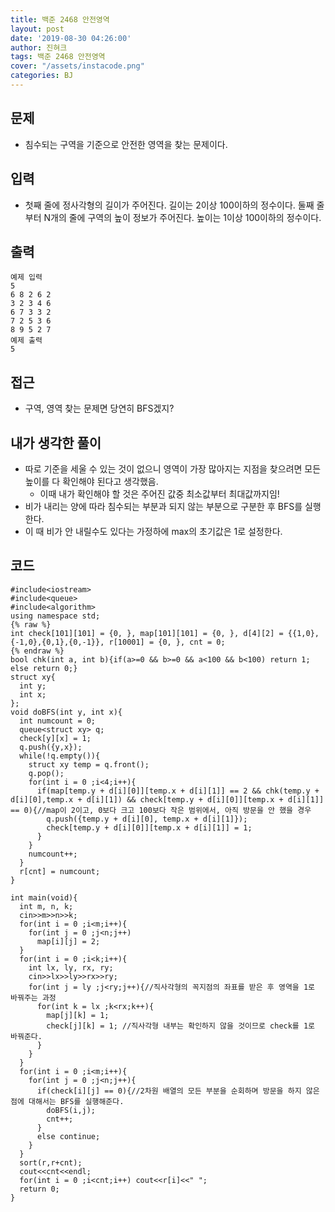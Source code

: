 ```yaml
---
title: 백준 2468 안전영역
layout: post
date: '2019-08-30 04:26:00'
author: 진혀크
tags: 백준 2468 안전영역
cover: "/assets/instacode.png"
categories: BJ
---
```



## 문제
* 침수되는 구역을 기준으로 안전한 영역을 찾는 문제이다.


## 입력
* 첫째 줄에 정사각형의 길이가 주어진다. 길이는 2이상 100이하의 정수이다. 둘째 줄부터 N개의 줄에 구역의 높이 정보가 주어진다. 높이는 1이상 100이하의 정수이다.

## 출력

    예제 입력
    5
    6 8 2 6 2
    3 2 3 4 6
    6 7 3 3 2
    7 2 5 3 6
    8 9 5 2 7
    예제 출력
    5


## 접근

* 구역, 영역 찾는 문제면 당연히 BFS겠지?

## 내가 생각한 풀이

* 따로 기준을 세울 수 있는 것이 없으니 영역이 가장 많아지는 지점을 찾으려면 모든 높이를 다 확인해야 된다고 생각했음.
  - 이때 내가 확인해야 할 것은 주어진 값중 최소값부터 최대값까지임!
* 비가 내리는 양에 따라 침수되는 부분과 되지 않는 부분으로 구분한 후 BFS를 실행한다.
* 이 때 비가 안 내릴수도 있다는 가정하에 max의 초기값은 1로 설정한다.


## 코드

    #include<iostream>
    #include<queue>
    #include<algorithm>
    using namespace std;
    {% raw %}
    int check[101][101] = {0, }, map[101][101] = {0, }, d[4][2] = {{1,0},{-1,0},{0,1},{0,-1}}, r[10001] = {0, }, cnt = 0;
    {% endraw %}
    bool chk(int a, int b){if(a>=0 && b>=0 && a<100 && b<100) return 1; else return 0;}
    struct xy{
      int y;
      int x;
    };
    void doBFS(int y, int x){
      int numcount = 0;
      queue<struct xy> q;
      check[y][x] = 1;
      q.push({y,x});
      while(!q.empty()){
        struct xy temp = q.front();
        q.pop();
        for(int i = 0 ;i<4;i++){
          if(map[temp.y + d[i][0]][temp.x + d[i][1]] == 2 && chk(temp.y + d[i][0],temp.x + d[i][1]) && check[temp.y + d[i][0]][temp.x + d[i][1]] == 0){//map이 2이고, 0보다 크고 100보다 작은 범위에서, 아직 방문을 안 했을 경우
            q.push({temp.y + d[i][0], temp.x + d[i][1]});
            check[temp.y + d[i][0]][temp.x + d[i][1]] = 1;
          }
        }
        numcount++;
      }
      r[cnt] = numcount;
    }

    int main(void){
      int m, n, k;
      cin>>m>>n>>k;
      for(int i = 0 ;i<m;i++){
        for(int j = 0 ;j<n;j++)
          map[i][j] = 2;
      }
      for(int i = 0 ;i<k;i++){
        int lx, ly, rx, ry;
        cin>>lx>>ly>>rx>>ry;
        for(int j = ly ;j<ry;j++){//직사각형의 꼭지점의 좌표를 받은 후 영역을 1로 바꿔주는 과정
          for(int k = lx ;k<rx;k++){
            map[j][k] = 1;
            check[j][k] = 1; //직사각형 내부는 확인하지 않을 것이므로 check를 1로 바꿔준다.
          }
        }
      }
      for(int i = 0 ;i<m;i++){
        for(int j = 0 ;j<n;j++){
          if(check[i][j] == 0){//2차원 배열의 모든 부분을 순회하며 방문을 하지 않은 점에 대해서는 BFS를 실행해준다.
            doBFS(i,j);
            cnt++;
          }
          else continue;
        }
      }
      sort(r,r+cnt);
      cout<<cnt<<endl;
      for(int i = 0 ;i<cnt;i++) cout<<r[i]<<" ";
      return 0;
    }
